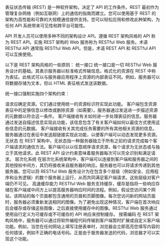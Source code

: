 表征状态传输 (REST) 是一种软件架构，决定了 API 的工作条件。REST 最初作为管理复杂网络（例如互联网）上的通信的指南而建立。您可以使用基于 REST 的架构为高性能和可靠的大规模通信提供支持。您可以轻松应用和修改此种架构，为任何 API 系统带来可见性和跨平台可能性。

API 开发人员可以使用多种不同的架构设计 API。遵循 REST 架构风格的 API 称为 REST API。实施 REST 架构的 Web 服务称为 RESTful Web 服务。术语 RESTful API 通常指 RESTful Web API。但是，术语 REST API 和 RESTful API 可以互换使用。

以下是 REST 架构风格的一些原则：
统一接口
统一接口是一切 RESTful Web 服务设计的基础。其表示服务器以标准格式传输信息。格式化的资源在 REST 中称为表征。此格式可以与服务器应用程序上资源的内部表征不同。例如，服务器可以将数据存储为文本，但以 HTML 表征格式发送该数据。

统一接口强制实施四个架构约束：

请求应确定资源。它们通过使用统一的资源标识符实现此功能。
客户端包含资源表征中的足够信息以修改或删除资源（如需要）。服务器通过发送进一步描述资源的元数据以符合这一条件。
客户端接收有关如何进一步处理表征的信息。服务器通过发送自描述信息实现此功能，该信息包含了有关客户端如何以最佳方式使用这些信息的元数据。
客户端接收有关其完成任务需要的所有其他相关资源的信息。服务器通过在表征中发送超链接实现此功能，以便客户端可以动态发现更多资源。
无状态
在 REST 架构中，无状态指一种服务器独立于所有之前的请求完成每个客户端请求的通信方法。客户端可以以任意顺序请求资源，每个请求为无状态或与独立于其他请求。此 REST API 设计约束意味着服务器每次可以完全识别和满足请求。 
层次化系统
在层次化系统架构中，客户端可以连接到客户端和服务器之间的其他授权中间方，其仍将接收来自服务器的响应。服务器也可以将请求传递到其他服务器。您可以将 RESTful Web 服务设计为在包含多个层级（例如安全、应用程序和业务逻辑）的数个服务器上运行，从而共同满足客户端请求。这些层级对客户端仍不可见。
高速缓存能力
RESTful Web 服务支持缓存，缓存是指将一些响应存储在客户端或中间方上以提高服务器响应时间的流程。例如，假设您访问某个网站，该网站的每个页面都包含通用的页眉和页脚图像。每次您访问新的网站页面时，服务器必须重新发送相同的图像。为了避免出现这种情况，客户端在首次响应后会缓存或存储这些图像，之后直接使用缓存中的图像。RESTful Web 服务通过使用自行定义为可缓存或不可缓存的 API 响应来控制缓存。
按需编码
在 REST 架构风格中，服务器可以通过将软件编程代码传输到客户端暂时扩展或自定义客户端功能。例如，当您在任何网站上填写注册表单时，浏览器会立即高亮您填写内容的任何错误，例如不正确的电话号码。正是由于服务器发送的代码，浏览器才可以实现这个功能。
